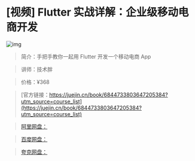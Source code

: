 # [视频] Flutter 实战详解：企业级移动电商开发

![img](../../assets/16b0ca4a5078c1f2~tplv-t2oaga2asx-no-mark:280:280:200:280.png)

> 简介：手把手教你一起用 Flutter 开发一个移动电商 App

> 讲师：技术胖

> 价格：¥368

> [官方链接：https://juejin.cn/book/6844733803647205384?utm_source=course_list](https://juejin.cn/book/6844733803647205384?utm_source=course_list)

> [阿里网盘：]()

> [百度网盘：]()

> [夸克网盘：]()

